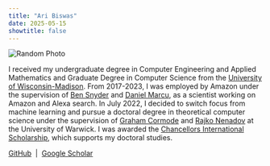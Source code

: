 ```yaml
---
title: "Ari Biswas"
date: 2025-05-15
showtitle: false
---
```


<div class="home-container">
  <div class="photo-container">
    <img id="random-photo" alt="Random Photo" />
  </div>
  <div class="text-container">

I received my undergraduate degree in Computer Engineering and Applied Mathematics and Graduate Degree in Computer Science from the 
[University of Wisconsin-Madison](https://www.wisc.edu). From 2017-2023, I was employed by Amazon under the supervision of 
[Ben Snyder](https://www.linkedin.com/in/benjamin-snyder-3b777b10) and 
[Daniel Marcu](https://www.linkedin.com/in/daniel-marcu-9505864/), 
as a scientist working on Amazon and Alexa search. In July 2022, I decided to switch focus from machine learning and pursue a doctoral degree in theoretical computer science under the supervision of 
[Graham Cormode](https://warwick.ac.uk/fac/sci/dcs/people/graham_cormode/) and 
[Rajko Nenadov](https://sites.google.com/view/rajkon) at the University of Warwick. 
I was awarded the 
[Chancellors International Scholarship](https://warwick.ac.uk/services/dc/schols_fund/scholarships_and_funding/chancellors_int/#:~:text=Eligibility,to%20begin%20in%20October%202022%3B&amp;text=Applicants%20may%20be%20from%20any,to%20the%20next%20academic%20year.), which supports my doctoral studies.


  <div class="hero-links" style="margin-top: 1em;">
    <a href="https://github.com/abiswas3" target="_blank" rel="noopener" class="hero-link">GitHub</a> &nbsp;|&nbsp;
    <a href="https://scholar.google.com/citations?user=yGuM3MgAAAAJ&hl=en" target="_blank" rel="noopener" class="hero-link">Google Scholar</a>
  </div>
  
  </div>
</div>

<script>
  const images = [
    '/images/profile_pics/me.jpg',
    '/images/profile_pics/me_running.jpeg',
    '/images/profile_pics/me2.jpg',
    '/images/profile_pics/me5.jpg',
    '/images/profile_pics/me4_oxford.JPG',
    '/images/profile_pics/me5.jpg',
    '/images/profile_pics/me_boston.jpeg',
    '/images/profile_pics/me7.JPG',
  ];

  document.addEventListener('DOMContentLoaded', () => {
    const img = document.getElementById('random-photo');
    const randomIndex = Math.floor(Math.random() * images.length);
    img.src = images[randomIndex];
  });
</script>
